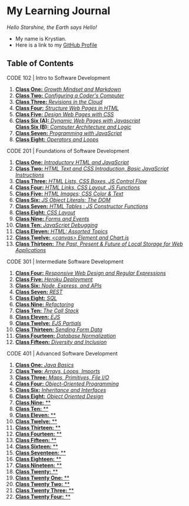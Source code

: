 # __My Learning Journal__

*Hello Starshine, the Earth says Hello!* 
  * My name is Krystian. 
  * Here is a link to my [GitHub Profile](https://github.com/KrystianFH)

## Table of Contents

CODE 102 | Intro to Software Development

1. [__Class One:__ *Growth Mindset and Markdown*](growth-mindset.md)
1. [__Class Two:__ *Configuring a Coder's Computer*](coders-computer.md)
1. [__Class Three:__ *Revisions in the Cloud*](revisions-in-cloud.md) 
1. [__Class Four:__ *Structure Web Pages in HTML*](structure-webpage-html.md)
1. [__Class Five:__ *Design Web Pages with CSS*](css.md)
1. [__Class Six (A):__ *Dynamic Web Pages with Javascript*](js-webpage.md)  
  [__Class Six (B):__ *Computer Architecture and Logic*](architecture.md)
1. [__Class Seven:__ *Programming with JavaScript*](js-program.md) 
1. [__Class Eight:__ *Operators and Loops*](loops.md)

CODE 201 | Foundations of Software Development

1. [__Class One:__ *Introductory HTML and JavaScript*](class-01.md)
1. [__Class Two:__ *HTML Text and CSS Introduction, Basic JavaScript Instructions*](class-02.md)
1. [__Class Three:__ *HTML Lists, CSS Boxes, JS Control Flow*](class-03.md)
1. [__Class Four:__ *HTML Links, CSS Layout, JS Functions*](class-04.md)
1. [__Class Five:__ *HTML Images; CSS Color & Text*](class-05.md)
1. [__Class Six:__ *JS Object Literals: The DOM*](class-06.md)
1. [__Class Seven:__ *HTML Tables : JS Constructor Functions*](class-07.md)
1. [__Class Eight:__ *CSS Layout*](class-08.md)
1. [__Class Nine:__ *Forms and Events*](class-09.md)
1. [__Class Ten:__ *JavaScript Debugging*](class-10.md)
1. [__Class Eleven:__ *HTML: Assorted Topics*](class-11.md)
1. [__Class Twelve:__ *\<canvas\> Element and Chart.js*](class-12.md)
1. [__Class Thirteen:__ *The Past, Present & Future of Local Storage for Web Applications*](class-13.md)

CODE 301 | Intermediate Software Development

1. [__Class Four:__ *Responsive Web Design and Regular Expressions*](301class04.md)
1. [__Class Five:__ *Heroku Deployment*](301class05.md)
1. [__Class Six:__ *Node, Express, and APIs*](301class06.md)
1. [__Class Seven:__ *REST*](301class07.md)
1. [__Class Eight:__ *SQL*](301class08.md)
1. [__Class Nine:__ *Refactoring*](301class09.md)
1. [__Class Ten:__ *The Call Stack*](301class10.md)
1. [__Class Eleven:__ *EJS*](301class11.md)
1. [__Class Twelve:__ *EJS Partials*](301class12.md)
1. [__Class Thirteen:__ *Sending Form Data*](301class13.md)
1. [__Class Fourteen:__ *Database Normalization*](301class14.md)
1. [__Class Fifteen:__ *Diversity and Inclusion*](301class15.md)
  
CODE 401 | Advanced Software Development

1. [__Class One:__ *Java Basics*](401class01.md)
1. [__Class Two:__ *Arrays, Loops, Imports*](401class02.md)
1. [__Class Three:__ *Maps, Primitives, File I/O*](401class03.md)
1. [__Class Four:__ *Object-Oriented Programming*](401class04.md)
1. [__Class Six:__ *Inheritance and Interfaces*](401class06.md)
1. [__Class Eight:__ *Object Oriented Design*](401class08.md)
1. [__Class Nine:__ **]()
1. [__Class Ten:__ **]()
1. [__Class Eleven:__ **]()
1. [__Class Twelve:__ **]()
1. [__Class Thirteen:__ **]()
1. [__Class Fourteen:__ **]()
1. [__Class Fifteen:__ **]()
1. [__Class Sixteen:__ **]()
1. [__Class Seventeen:__ **]()
1. [__Class Eighteen:__ **]()
1. [__Class Nineteen:__ **]()
1. [__Class Twenty:__ **]()
1. [__Class Twenty One:__ **]()
1. [__Class Twenty Two:__ **]()
1. [__Class Twenty Three:__ **]()
1. [__Class Twenty Four:__ **]()

